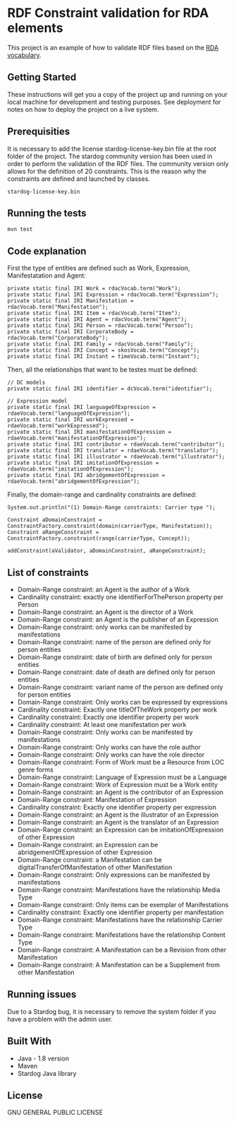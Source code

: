 # RDF Constraint validation for RDA elements

This project is an example of how to validate RDF files based on the <a href="http://www.rdaregistry.info/">RDA vocabulary</a>.

## Getting Started

These instructions will get you a copy of the project up and running on your local machine for development and testing purposes. See deployment for notes on how to deploy the project on a live system.

## Prerequisities

It is necessary to add the license stardog-license-key.bin file at the root folder of the project. The stardog community version has been used in order to perform the validation of the RDF files. The community version only allows for the definition of 20 constraints. This is the reason why the constraints are defined and launched by classes. 

```
stardog-license-key.bin
```

## Running the tests

```
mvn test
```

## Code explanation

First the type of entities are defined such as Work, Expression, Manifestatation and Agent:

```
private static final IRI Work = rdacVocab.term("Work");
private static final IRI Expression = rdacVocab.term("Expression");
private static final IRI Manifestation = rdacVocab.term("Manifestation");
private static final IRI Item = rdacVocab.term("Item");
private static final IRI Agent = rdacVocab.term("Agent");
private static final IRI Person = rdacVocab.term("Person");
private static final IRI CorporateBody = rdacVocab.term("CorporateBody");
private static final IRI Family = rdacVocab.term("Family");
private static final IRI Concept = skosVocab.term("Concept");
private static final IRI Instant = timeVocab.term("Instant");
```

Then, all the relationships that want to be testes must be defined:
```
// DC models
private static final IRI identifier = dcVocab.term("identifier");

// Expression model
private static final IRI languageOfExpression = rdaeVocab.term("languageOfExpression");
private static final IRI workExpressed = rdaeVocab.term("workExpressed");
private static final IRI manifestationOfExpression = rdaeVocab.term("manifestationOfExpression");
private static final IRI contributor = rdaeVocab.term("contributor");
private static final IRI translator = rdaeVocab.term("translator");
private static final IRI illustrator = rdaeVocab.term("illustrator");
private static final IRI imitationOfExpression = rdaeVocab.term("imitationOfExpression");
private static final IRI abridgementOfExpression = rdaeVocab.term("abridgementOfExpression");
```

Finally, the domain-range and cardinality constraints are defined: 
```
System.out.println("(1) Domain-Range constraints: Carrier type ");

Constraint aDomainConstraint = ConstraintFactory.constraint(domain(carrierType, Manifestation));
Constraint aRangeConstraint = ConstraintFactory.constraint(range(carrierType, Concept));

addConstraint(aValidator, aDomainConstraint, aRangeConstraint);
```


## List of constraints
* Domain-Range constraint: an Agent is the author of a Work 
* Cardinality  constraint: exactly one identifierForThePerson property per Person 
* Domain-Range constraint: an Agent is the director of a Work
* Domain-Range constraint: an Agent is the publisher of an Expression
* Domain-Range constraint: only works can be manifested by manifestations
* Domain-Range constraint: name of the person are defined only for person entities
* Domain-Range constraint: date of birth are defined only for person entities
* Domain-Range constraint: date of death are defined only for person entities
* Domain-Range constraint: variant name of the person are defined only for person entities
* Domain-Range constraint: Only works can be expressed by expressions 
* Cardinality  constraint: Exactly one titleOfTheWork property per work
* Cardinality  constraint: Exactly one identifier property per work
* Cardinality  constraint: At least one manifestation per work
* Domain-Range constraint: Only works can be manifested by manifestations
* Domain-Range constraint: Only works can have the role author
* Domain-Range constraint: Only works can have the role director
* Domain-Range constraint: Form of Work must be a Resource from LOC genre forms
* Domain-Range constraint: Language of Expression must be a Language
* Domain-Range constraint: Work of Expression must be a Work entity
* Domain-Range constraint: an Agent is the contributor of an Expression 
* Domain-Range constraint: Manifestation of Expression
* Cardinality  constraint: Exactly one identifier property per expression
* Domain-Range constraint: an Agent is the illustrator of an Expression 
* Domain-Range constraint: an Agent is the translator of an Expression 
* Domain-Range constraint: an Expression can be imitationOfExpression of other Expression
* Domain-Range constraint: an Expression can be abridgementOfExpression of other Expression
* Domain-Range constraint: a Manifestation can be digitalTransferOfManifestation of other Manifestation
* Domain-Range constraint: Only expressions can be manifested by manifestations
* Domain-Range constraint: Manifestations have the relationship Media Type
* Domain-Range constraint: Only items can be exemplar of Manifestations 
* Cardinality  constraint: Exactly one identifier property per manifestation
* Domain-Range constraint: Manifestations have the relationship Carrier Type
* Domain-Range constraint: Manifestations have the relationship Content Type
* Domain-Range constraint: A Manifestation can be a Revision from other Manifestation
* Domain-Range constraint: A Manifestation can be a Supplement from other Manifestation


## Running issues

Due to a Stardog bug, it is necessary to remove the system folder if you have a problem with the admin user. 

## Built With

* Java - 1.8 version
* Maven 
* Stardog Java library 

## License

GNU GENERAL PUBLIC LICENSE

